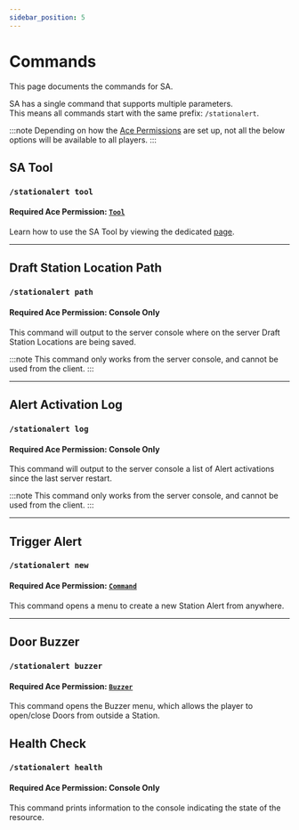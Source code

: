 ```yaml
---
sidebar_position: 5
---
```


# Commands

This page documents the commands for SA.

SA has a single command that supports multiple parameters.  
This means all commands start with the same prefix: `/stationalert`.

:::note
Depending on how the [Ace Permissions](../config.md#permissions) are set up, not all the below options will be available to all players.
:::

## SA Tool
### `/stationalert tool`
#### Required Ace Permission: [`Tool`](../config#use-sa-tool)

Learn how to use the SA Tool by viewing the dedicated [page](../developers/tool.md).

***

## Draft Station Location Path
### `/stationalert path`
#### Required Ace Permission: Console Only

This command will output to the server console where on the server Draft Station Locations are being saved.

:::note
This command only works from the server console, and cannot be used from the client.
:::

***

## Alert Activation Log
### `/stationalert log`
#### Required Ace Permission: Console Only

This command will output to the server console a list of Alert activations since the last server restart.

:::note
This command only works from the server console, and cannot be used from the client.
:::

***

## Trigger Alert
### `/stationalert new`
#### Required Ace Permission: [`Command`](../config#create-alert-via-command)

This command opens a menu to create a new Station Alert from anywhere.

***

## Door Buzzer
### `/stationalert buzzer`
#### Required Ace Permission: [`Buzzer`](../config#use-buzzer)

This command opens the Buzzer menu, which allows the player to open/close Doors from outside a Station.


## Health Check
### `/stationalert health`
#### Required Ace Permission: Console Only

This command prints information to the console indicating the state of the resource.
